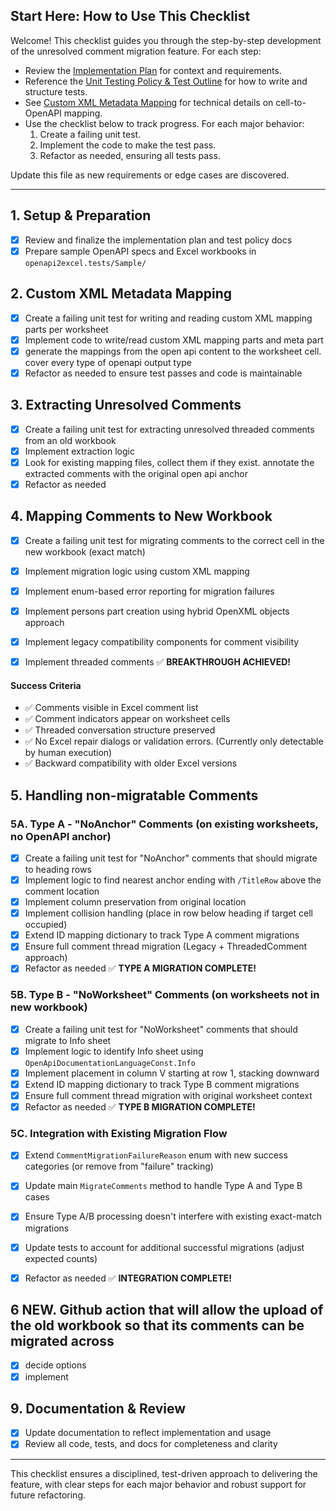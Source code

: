 ## Start Here: How to Use This Checklist

Welcome! This checklist guides you through the step-by-step development of the unresolved comment migration feature. For each step:

- Review the [Implementation Plan](migrate-unresolved-comments-plan.md) for context and requirements.
- Reference the [Unit Testing Policy & Test Outline](unit-testing-policy-migrate-comments.md) for how to write and structure tests.
- See [Custom XML Metadata Mapping](custom-xml-metadata-mapping.md) for technical details on cell-to-OpenAPI mapping.
- Use the checklist below to track progress. For each major behavior:
	1. Create a failing unit test.
	2. Implement the code to make the test pass.
	3. Refactor as needed, ensuring all tests pass.

Update this file as new requirements or edge cases are discovered.


---

## 1. Setup & Preparation
- [x] Review and finalize the implementation plan and test policy docs
- [x] Prepare sample OpenAPI specs and Excel workbooks in `openapi2excel.tests/Sample/`

## 2. Custom XML Metadata Mapping
- [x] Create a failing unit test for writing and reading custom XML mapping parts per worksheet
- [x] Implement code to write/read custom XML mapping parts and meta part
- [x] generate the mappings from the open api content to the worksheet cell. cover every type of openapi output type
- [x] Refactor as needed to ensure test passes and code is maintainable

## 3. Extracting Unresolved Comments
- [x] Create a failing unit test for extracting unresolved threaded comments from an old workbook
- [x] Implement extraction logic 
- [x] Look for existing mapping files, collect them if they exist. annotate the extracted comments with the original open api anchor
- [x] Refactor as needed

## 4. Mapping Comments to New Workbook
- [x] Create a failing unit test for migrating comments to the correct cell in the new workbook (exact match)
- [x] Implement migration logic using custom XML mapping
- [x] Implement enum-based error reporting for migration failures
- [x] Implement persons part creation using hybrid OpenXML objects approach
- [x] Implement legacy compatibility components for comment visibility
- [x] Implement threaded comments  ✅ **BREAKTHROUGH ACHIEVED!**


#### **Success Criteria**
- ✅ Comments visible in Excel comment list
- ✅ Comment indicators appear on worksheet cells
- ✅ Threaded conversation structure preserved
- ✅ No Excel repair dialogs or validation errors. (Currently only detectable by human execution)
- ✅ Backward compatibility with older Excel versions

## 5. Handling non-migratable Comments

### 5A. Type A - "NoAnchor" Comments (on existing worksheets, no OpenAPI anchor)
- [x] Create a failing unit test for "NoAnchor" comments that should migrate to heading rows
- [x] Implement logic to find nearest anchor ending with `/TitleRow` above the comment location  
- [x] Implement column preservation from original location
- [x] Implement collision handling (place in row below heading if target cell occupied)
- [x] Extend ID mapping dictionary to track Type A comment migrations
- [x] Ensure full comment thread migration (Legacy + ThreadedComment approach)
- [x] Refactor as needed  ✅ **TYPE A MIGRATION COMPLETE!**

### 5B. Type B - "NoWorksheet" Comments (on worksheets not in new workbook)  
- [x] Create a failing unit test for "NoWorksheet" comments that should migrate to Info sheet
- [x] Implement logic to identify Info sheet using `OpenApiDocumentationLanguageConst.Info`
- [x] Implement placement in column V starting at row 1, stacking downward
- [x] Extend ID mapping dictionary to track Type B comment migrations  
- [x] Ensure full comment thread migration with original worksheet context
- [x] Refactor as needed  ✅ **TYPE B MIGRATION COMPLETE!**

### 5C. Integration with Existing Migration Flow
- [x] Extend `CommentMigrationFailureReason` enum with new success categories (or remove from "failure" tracking)
- [x] Update main `MigrateComments` method to handle Type A and Type B cases  
- [x] Ensure Type A/B processing doesn't interfere with existing exact-match migrations
- [x] Update tests to account for additional successful migrations (adjust expected counts)
- [x] Refactor as needed  ✅ **INTEGRATION COMPLETE!**


## 6 NEW. Github action that will allow the upload of the old workbook so that its comments can be migrated across
- [x] decide options
- [x] implement

## 9. Documentation & Review
- [x] Update documentation to reflect implementation and usage
- [x] Review all code, tests, and docs for completeness and clarity

---

This checklist ensures a disciplined, test-driven approach to delivering the feature, with clear steps for each major behavior and robust support for future refactoring.
